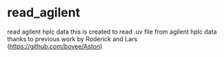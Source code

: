 # read_agilent
read agilent hplc data
this is created to read .uv file from agilent hplc data
thanks to previous work by Roderick and Lars (https://github.com/bovee/Aston)
